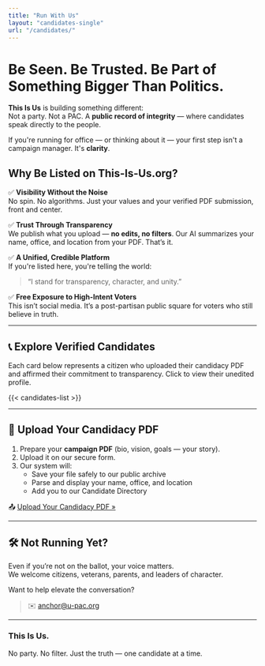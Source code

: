 ```yaml
---
title: "Run With Us"
layout: "candidates-single"
url: "/candidates/"
---
```


# Be Seen. Be Trusted. Be Part of Something Bigger Than Politics.

**This Is Us** is building something different:  
Not a party. Not a PAC. A **public record of integrity** — where candidates speak directly to the people.

If you're running for office — or thinking about it — your first step isn't a campaign manager. It's **clarity**.

## Why Be Listed on This-Is-Us.org?

✅ **Visibility Without the Noise**  
No spin. No algorithms. Just your values and your verified PDF submission, front and center.

✅ **Trust Through Transparency**  
We publish what you upload — **no edits, no filters**. Our AI summarizes your name, office, and location from your PDF. That’s it.

✅ **A Unified, Credible Platform**  
If you're listed here, you're telling the world:  
> “I stand for transparency, character, and unity.”

✅ **Free Exposure to High-Intent Voters**  
This isn’t social media. It’s a post-partisan public square for voters who still believe in truth.

---

## 📞 Explore Verified Candidates

Each card below represents a citizen who uploaded their candidacy PDF and affirmed their commitment to transparency. Click to view their unedited profile.

{{< candidates-list >}}

---

## 📂 Upload Your Candidacy PDF

1. Prepare your **campaign PDF** (bio, vision, goals — your story).
2. Upload it on our secure form.
3. Our system will:
   - Save your file safely to our public archive
   - Parse and display your name, office, and location
   - Add you to our Candidate Directory

📤 [Upload Your Candidacy PDF »](/candidates/upload)

---

## 🛠️ Not Running Yet?

Even if you’re not on the ballot, your voice matters.  
We welcome citizens, veterans, parents, and leaders of character.

Want to help elevate the conversation?

> ✉️ [anchor@u-pac.org](mailto:anchor@u-pac.org)

---

### This Is Us.

No party. No filter. Just the truth — one candidate at a time.

